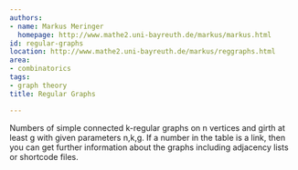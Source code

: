 ```yaml
---
authors:
- name: Markus Meringer
  homepage: http://www.mathe2.uni-bayreuth.de/markus/markus.html
id: regular-graphs
location: http://www.mathe2.uni-bayreuth.de/markus/reggraphs.html
area:
- combinatorics
tags:
- graph theory
title: Regular Graphs

---
```


Numbers of simple connected k-regular graphs on n vertices and girth at least g with given parameters n,k,g. If a number in the table is a link, then you can get further information about the graphs including adjacency lists or shortcode files.